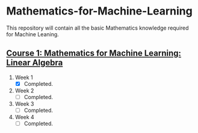 # Mathematics-for-Machine-Learning
This repository will contain all the basic Mathematics knowledge required for Machine Leaning.

## [Course 1: Mathematics for Machine Learning: Linear Algebra](https://www.coursera.org/learn/linear-algebra-machine-learning/)

1. Week 1
    - [x] Completed.
2. Week 2
    - [ ] Completed.
3. Week 3
    - [ ] Completed.
4. Week 4
    - [ ] Completed.
